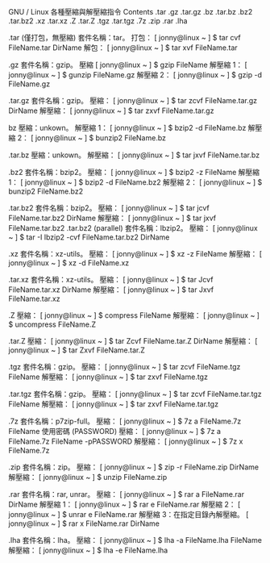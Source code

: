 GNU / Linux 各種壓縮與解壓縮指令
Contents
.tar
.gz	.tar.gz
.bz	.tar.bz
.bz2	.tar.bz2
.xz	.tar.xz
.Z	.tar.Z
.tgz	.tar.tgz
.7z	.zip
.rar	.lha

.tar (僅打包，無壓縮)
套件名稱：tar。
打包：
[ jonny@linux ~ ]
$ tar cvf FileName.tar DirName
解包：
[ jonny@linux ~ ]
$ tar xvf FileName.tar


.gz
套件名稱：gzip。
壓縮
[ jonny@linux ~ ]
$ gzip FileName
解壓縮 1：
[ jonny@linux ~ ]
$ gunzip FileName.gz
解壓縮 2：
[ jonny@linux ~ ]
$ gzip -d FileName.gz


.tar.gz
套件名稱：gzip。
壓縮：
[ jonny@linux ~ ]
$ tar zcvf FileName.tar.gz DirName
解壓縮：
[ jonny@linux ~ ]
$ tar zxvf FileName.tar.gz


bz
壓縮：unkown。
解壓縮 1：
[ jonny@linux ~ ]
$ bzip2 -d FileName.bz
解壓縮 2：
[ jonny@linux ~ ]
$ bunzip2 FileName.bz


.tar.bz
壓縮：unkown。
解壓縮：
[ jonny@linux ~ ]
$ tar jxvf FileName.tar.bz


.bz2
套件名稱：bzip2。
壓縮：
[ jonny@linux ~ ]
$ bzip2 -z FileName
解壓縮 1：
[ jonny@linux ~ ]
$ bzip2 -d FileName.bz2
解壓縮 2：
[ jonny@linux ~ ]
$ bunzip2 FileName.bz2


.tar.bz2
套件名稱：bzip2。
壓縮：
[ jonny@linux ~ ]
$ tar jcvf FileName.tar.bz2 DirName
解壓縮：
[ jonny@linux ~ ]
$ tar jxvf FileName.tar.bz2
.tar.bz2 (parallel)
套件名稱：lbzip2。
壓縮：
[ jonny@linux ~ ]
$ tar -I lbzip2 -cvf FileName.tar.bz2 DirName


.xz
套件名稱：xz-utils。
壓縮：
[ jonny@linux ~ ]
$ xz -z FileName
解壓縮：
[ jonny@linux ~ ]
$ xz -d FileName.xz


.tar.xz
套件名稱：xz-utils。
壓縮：
[ jonny@linux ~ ]
$ tar Jcvf FileName.tar.xz DirName
解壓縮：
[ jonny@linux ~ ]
$ tar Jxvf FileName.tar.xz


.Z
壓縮：
[ jonny@linux ~ ]
$ compress FileName
解壓縮：
[ jonny@linux ~ ]
$ uncompress FileName.Z

.tar.Z
壓縮：
[ jonny@linux ~ ]
$ tar Zcvf FileName.tar.Z DirName
解壓縮：
[ jonny@linux ~ ]
$ tar Zxvf FileName.tar.Z

.tgz
套件名稱：gzip。
壓縮：
[ jonny@linux ~ ]
$ tar zcvf FileName.tgz FileName
解壓縮：
[ jonny@linux ~ ]
$ tar zxvf FileName.tgz

.tar.tgz
套件名稱：gzip。
壓縮：
[ jonny@linux ~ ]
$ tar zcvf FileName.tar.tgz FileName
解壓縮：
[ jonny@linux ~ ]
$ tar zxvf FileName.tar.tgz

.7z
套件名稱：p7zip-full。
壓縮：
[ jonny@linux ~ ]
$ 7z a FileName.7z FileName
使用密碼 (PASSWORD) 壓縮：
[ jonny@linux ~ ]
$ 7z a FileName.7z FileName -pPASSWORD
解壓縮：
[ jonny@linux ~ ]
$ 7z x FileName.7z

.zip
套件名稱：zip。
壓縮：
[ jonny@linux ~ ]
$ zip -r FileName.zip DirName
解壓縮：
[ jonny@linux ~ ]
$ unzip FileName.zip

.rar
套件名稱：rar, unrar。
壓縮：
[ jonny@linux ~ ]
$ rar a FileName.rar DirName
解壓縮 1：
[ jonny@linux ~ ]
$ rar e FileName.rar
解壓縮 2：
[ jonny@linux ~ ]
$ unrar e FileName.rar
解壓縮 3：在指定目錄內解壓縮。
[ jonny@linux ~ ]
$ rar x FileName.rar DirName

.lha
套件名稱：lha。
壓縮：
[ jonny@linux ~ ]
$ lha -a FileName.lha FileName
解壓縮：
[ jonny@linux ~ ]
$ lha -e FileName.lha